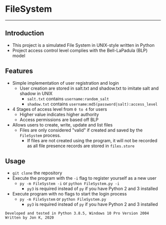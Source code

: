 # FileSystem
----
## Introduction
- This project is a simulated File System in UNIX-style written in Python
- Project access control level complies with the Bell-LaPadula (BLP) model

## Features
- Simple implementation of user registration and login
    - User creation are stored in salt.txt and shadow.txt to imitate salt and shadow in UNIX
        - `salt.txt` contains `username:random_salt`
        - `shadow.txt` contains `username:md5(password|salt):access_level`
- 4 Stages of access level from `0 to 4` for users
    - Higher value indicates higher authority
    - Access permissions are based off BLP
- Allows users to create, write, update and list files
    - Files are only considered "valid" if created and saved by the `FileSystem` process.
        - If files are not created using the program, it will not be recorded as all file presence records are stored in `files.store`

## Usage
- `git clone` the repository
- Execute the program with the `-i` flag to register yourself as a new user
    - `py -m FileSystem -i` or `python FileSystem.py -i`
        - `py3` is required instead of `py` if you have Python 2 and 3 installed
- Execute program with no flags to start the login process
    - `py -m FileSystem` or `python FileSystem.py`
        - `py3` is required instead of `py` if you have Python 2 and 3 installed

```
Developed and tested in Python 3.8.5, Windows 10 Pro Version 2004
Written by Jon K, 2020
```
